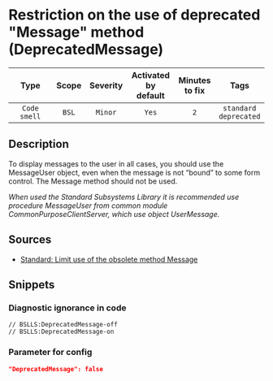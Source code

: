 # Restriction on the use of deprecated "Message" method (DeprecatedMessage)

 |     Type     | Scope | Severity | Activated<br>by default | Minutes<br>to fix |               Tags               |
 |:------------:|:-----:|:--------:|:-----------------------------:|:-----------------------:|:--------------------------------:|
 | `Code smell` | `BSL` | `Minor`  |             `Yes`             |           `2`           | `standard`<br>`deprecated` | 

<!-- Блоки выше заполняются автоматически, не трогать -->
## Description

To display messages to the user in all cases, you should use the MessageUser object, even when the message is not “bound” to some form control. The Message method should not be used.

*When used the Standard Subsystems Library it is recommended use procedure MessageUser from common module CommonPurposeClientServer, which use object UserMessage.*

## Sources

* [Standard: Limit use of the obsolete method Message](https://its.1c.ru/db/v8std#content:418:hdoc)

## Snippets

<!-- Блоки ниже заполняются автоматически, не трогать -->
### Diagnostic ignorance in code

```bsl
// BSLLS:DeprecatedMessage-off
// BSLLS:DeprecatedMessage-on
```

### Parameter for config

```json
"DeprecatedMessage": false
```
